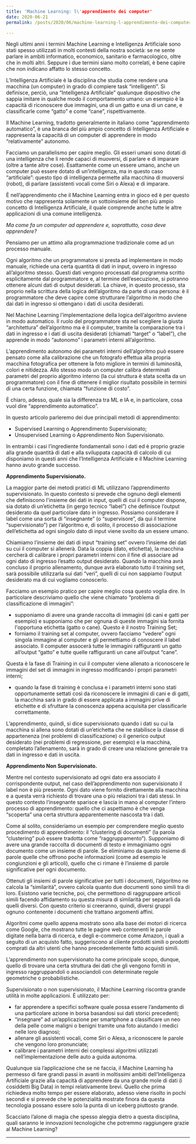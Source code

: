 ```yaml
---
title: 'Machine Learning: l\'apprendimento dei computer'
date: 2020-06-21
permalink: /posts/2020/06/machine-learning-l-apprendimento-dei-computer/

---
```


Negli ultimi anni i termini Machine Learning e Intelligenza Artificiale sono stati spesso utilizzati in molti contesti della nostra società: se ne sente parlare in ambiti informatico, economico, sanitario e farmacologico, oltre che in molti altri.
Seppure i due termini siano molto correlati, è bene capire che non indicano affatto lo stesso concetto.

L’Intelligenza Artificiale è la disciplina che studia come rendere una macchina (un computer) in grado di compiere task “intelligenti”. Si definisce, perciò, una “Intelligenza Artificiale” qualunque dispositivo che sappia imitare in qualche modo il comportamento umano: un esempio è la capacità di riconoscere due immagini, una di un gatto e una di un cane, e classificarle come “gatto” e come “cane”, rispettivamente.

Il Machine Learning, tradotto generalmente in italiano come “apprendimento automatico”, è una branca del più ampio concetto di Intelligenza Artificiale e rappresenta la capacità di un computer di apprendere in modo “relativamente” autonomo.

Facciamo un parallelismo per capire meglio. Gli esseri umani sono dotati di una intelligenza che li rende capaci di muoversi, di parlare e di imparare (oltre a tante altre cose). Esattamente come un essere umano, anche un computer può essere dotato di un’intelligenza, ma in questo caso “artificiale”: questo tipo di intelligenza permette alla macchina di muoversi (robot), di parlare (assistenti vocali come Siri o Alexa) e di imparare.

È nell’apprendimento che il Machine Learning entra in gioco ed è per questo motivo che rappresenta solamente un sottoinsieme del ben più ampio concetto di Intelligenza Artificiale, il quale comprende anche tutte le altre applicazioni di una comune intelligenza.

*Ma come fa un computer ad apprendere e, soprattutto, cosa deve apprendere?*


Pensiamo per un attimo alla programmazione tradizionale come ad un processo manuale.

Ogni algoritmo che un programmatore si presta ad implementare in modo manuale, richiede una certa quantità di dati in input, ovvero in ingresso all’algoritmo stesso. Questi dati vengono processati dal programma scritto esplicitamente dal programmatore e, al termine dell’esecuzione, si potranno ottenere alcuni dati di output desiderati. La chiave, in questo processo, sta proprio nella scrittura della logica dell’algoritmo da parte di una persona: è il programmatore che deve capire come strutturare l’algoritmo in modo che dai dati in ingresso si ottengano i dati di uscita desiderati.

Nel Machine Learning l’implementazione della logica dell’algoritmo avviene in modo automatico. Il ruolo del programmatore sta nel scegliere la giusta “architettura” dell’algoritmo ma è il computer, tramite la comparazione tra i dati in ingresso e i dati di uscita desiderati (chiamati “target” o “label”), che apprende in modo “autonomo” i parametri interni all’algoritmo.

L’apprendimento autonomo dei parametri interni dell’algoritmo può essere pensato come alla calibrazione che un fotografo effettua alla propria macchina fotografica per ottenere la foto migliore in termini di luminosità, colori e nitidezza. Allo stesso modo un computer calibra determinati parametri del proprio algoritmo interno (la cui struttura è stata scelta da un programmatore) con il fine di ottenere il miglior risultato possibile in termini di una certa funzione, chiamata “funzione di costo”.

È chiaro, adesso, quale sia la differenza tra ML e IA e, in particolare, cosa vuol dire “apprendimento automatico”.

In questo articolo parleremo dei due principali metodi di apprendimento:
* Supervised Learning o Apprendimento Supervisionato;
* Unsupervised Learning o Apprendimento Non Supervisionato.

In entrambi i casi l’ingrediente fondamentali sono i dati ed è proprio grazie alla grande quantità di dati e alla sviluppata capacità di calcolo di cui disponiamo in questi anni che l’Intelligenza Artificiale e il Machine Learning hanno avuto grande successo.


**Apprendimento Supervisionato.**

La maggior parte dei metodi pratici di ML utilizzano l’apprendimento supervisionato. In questo contesto si prevede che ognuno degli elementi che definiscono l'insieme dei dati in input, quelli di cui il computer dispone, sia dotato di un’etichetta (in gergo tecnico “label”) che definisce l’output desiderato da quel particolare dato in ingresso. Possiamo considerare il label come una sorta di “insegnante” (o “supervisore”, da qui il termine “supervisionato”) per l’algoritmo e, di solito, il processo di associazione dell’etichetta ad ogni singolo dato di input viene svolto da un essere umano.

Chiamiamo l’insieme dei dati di input “training set” ovvero l’insieme dei dati su cui il computer si allenerà. Data la coppia (dato, etichetta), la macchina cercherà di calibrare i propri parametri interni con il fine di associare ad ogni dato di ingresso l’esatto output desiderato.
Quando la macchina avrà concluso il proprio allenamento, dunque avrà elaborato tutto il training set, sarà possibile utilizzarla sui dati “veri”, quelli di cui non sappiamo l’output desiderato ma di cui vogliamo conoscerlo.

Facciamo un esempio pratico per capire meglio cosa questo voglia dire. In particolare descriviamo quello che viene chiamato “problema di classificazione di immagini”:

* supponiamo di avere una grande raccolta di immagini (di cani e gatti per esempio) e supponiamo che per ognuna di queste immagini sia fornita l'opportuna etichetta (gatto o cane). Questo è il nostro Training Set;
* forniamo il training set al computer, ovvero facciamo “vedere” ogni singola immagine al computer e gli permettiamo di conoscere il label associato. Il computer assocerà tutte le immagini raffiguranti un gatto all’output “gatto” e tutte quelle raffiguranti un cane all’output “cane”. 


Questa è la fase di Training in cui il computer viene allenato a riconoscere le immagini del set di immagini in ingresso modificando i propri parametri interni;
* quando la fase di training è conclusa e i parametri interni sono stati opportunamente settati così da riconoscere le immagini di cani e di gatti, la macchina sarà in grado di essere applicata a immagini prive di etichette e di sfruttare la conoscenza appena acquisita per classificarle correttamente.

L’apprendimento, quindi, si dice supervisionato quando i dati su cui la macchina si allena sono dotati di un’etichetta che ne stabilisce la classe di appartenenza (nei problemi di classificazione) o il generico output desiderato (nei problemi di regressione, per esempio) e la macchina, completato l’allenamento, sarà in grado di creare una relazione generale tra dati in ingresso e dati in uscita.


**Apprendimento Non Supervisionato.**

Mentre nel contesto supervisionato ad ogni dato era associato il corrispondente output, nel caso dell’apprendimento non supervisionato il label non è più presente. Ogni dato viene fornito direttamente alla macchina e a questa verrà richiesto di trovare una o più relazioni tra i dati stessi. In questo contesto l’insegnante sparisce e lascia in mano al computer l’intero processo di apprendimento: quello che ci aspettiamo è che venga “scoperta” una certa struttura apparentemente nascosta tra i dati.

Come al solito, consideriamo un esempio per comprendere meglio questo procedimento di apprendimento: il “clustering di documenti” (la parola “clustering” può essere tradotta come “raggruppamento”). Supponiamo di avere una grande raccolta di documenti di testo e immaginiamo ogni documento come un insieme di parole. Se eliminiamo da questo insieme di parole quelle che offrono poche informazioni (come ad esempio le congiunzioni e gli articoli), quello che ci rimane è l’insieme di parole significative per ogni documento.

Ottenuti gli insiemi di parole significative per tutti i documenti, l’algoritmo ne calcola la “similarità”, ovvero calcola quanto due documenti sono simili tra di loro.
Esistono varie tecniche, poi, che permettono di raggruppare articoli simili facendo affidamento su questa misura di similarità per separarli da quelli diversi. Con questo criterio si creeranno, quindi, diversi gruppi ognuno contenente i documenti che trattano argomenti affini.

Algoritmi come quello appena mostrato sono alla base dei motori di ricerca come Google, che mostrano tutte le pagine web contenenti le parole digitate nella barra di ricerca, e degli e-commerce come Amazon, i quali a seguito di un acquisto fatto, suggeriscono al cliente prodotti simili o prodotti comprati da altri utenti che hanno precedentemente fatto acquisti simili.

L’apprendimento non supervisionato ha come principale scopo, dunque, quello di trovare una certa struttura dei dati che gli vengono forniti in ingresso raggruppandoli o associandoli con determinate regole geometriche o probabilistiche.



Supervisionato o non supervisionato, il Machine Learning riscontra grande utilità in molte applicazioni. È utilizzato per:
* far apprendere a specifici software quale possa essere l’andamento di una particolare azione in borsa basandosi sui dati storici precedenti;
* “insegnare” ad un’applicazione per smartphone a classificare un neo della pelle come maligni o benigni tramite una foto aiutando i medici nelle loro diagnosi;
* allenare gli assistenti vocali, come Siri o Alexa, a riconoscere le parole che vengono loro pronunciate;
* calibrare i parametri interni dei complessi algoritmi utilizzati nell’implementazione delle auto a guida autonoma.

Qualunque sia l’applicazione che se ne faccia, il Machine Learning ha permesso di fare grandi passi in avanti in moltissimi ambiti dell’Intelligenza Artificiale grazie alla capacità di apprendere da una grande mole di dati (i cosiddetti Big Data) in tempi relativamente brevi. Quello che prima richiedeva molto tempo per essere elaborato, adesso viene risolto in pochi secondi e si prevede che le potenzialità mostrate finora da questa tecnologia possano essere solo la punta di un iceberg piuttosto grande.

Scacciato l’alone di magia che spesso aleggia dietro a questa disciplina, quali saranno le innovazioni tecnologiche che potremmo raggiungere grazie al Machine Learning?

------

